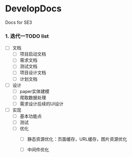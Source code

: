 # DevelopDocs
Docs for SE3

### 1. 迭代一TODO list

- [ ] 文档
  - [ ] 项目启动文档
  - [ ] 需求文档
  - [ ] 测试文档
  - [ ] 项目设计文档
  - [ ] 计划文档
- [ ] 设计
  - [ ] paper实体建模
  - [ ] 爬取数据处理
  - [ ] 需求设计后续的UI设计
- [ ] 实现
  - [ ] 基本功能点
  - [ ] 测试
  - [ ] 优化
    - [ ] 静态资源优化：页面缓存，URL缓存，图片资源优化
    - [ ] 中间件优化

